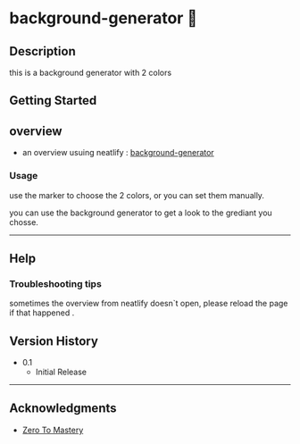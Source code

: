 # background-generator 🌈

## Description

this is a background generator with 2 colors

## Getting Started

## overview

- an overview usuing neatlify :
  [background-generator](https://goofy-wright-cbdcf4.netlify.app)

### Usage

use the marker to choose the 2 colors, or you can set them manually.

you can use the background generator to get a look to the grediant you chosse.

---

## Help

### Troubleshooting tips

sometimes the overview from neatlify doesn`t open, please reload the page if that happened .

## Version History

- 0.1
  - Initial Release

---

## Acknowledgments

- [Zero To Mastery](https://github.com/zero-to-mastery)
